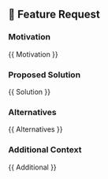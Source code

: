 ## 🚀 Feature Request

### Motivation
<!-- A clear and concise description of what the motivation for the new feature is, and what problem it is solving. -->
{{ Motivation }}

### Proposed Solution
<!-- A clear and concise description of the feature you would like to add, and how it solves the motivating problem. -->
{{ Solution }}

### Alternatives
<!-- A clear and concise description of any alternative solutions or features you've considered, and why you're proposed solution is better. -->
{{ Alternatives }}

### Additional Context
<!-- Add any other context or screenshots about the feature request here. -->
{{ Additional }}
